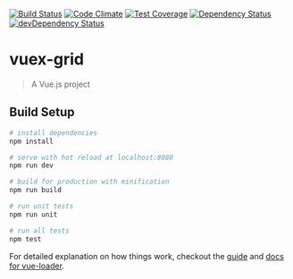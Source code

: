 [![Build Status](https://travis-ci.org/wekilledit/vuex-grid.svg?branch=master)](https://travis-ci.org/wekilledit/vuex-grid)
[![Code Climate](https://codeclimate.com/github/wekilledit/vuex-grid/badges/gpa.svg)](https://codeclimate.com/github/wekilledit/vuex-grid)
[![Test Coverage](https://codeclimate.com/github/wekilledit/vuex-grid/coverage.svg)](https://codeclimate.com/github/wekilledit/vuex-grid/coverage)
[![Dependency Status](https://david-dm.org/wekilledit/vuex-grid.svg)](https://david-dm.org/wekilledit/vuex-grid)
[![devDependency Status](https://david-dm.org/wekilledit/vuex-grid/dev-status.svg)](https://david-dm.org/wekilledit/vuex-grid#info=devDependencies)

# vuex-grid

> A Vue.js project

## Build Setup

``` bash
# install dependencies
npm install

# serve with hot reload at localhost:8080
npm run dev

# build for production with minification
npm run build

# run unit tests
npm run unit

# run all tests
npm test
```

For detailed explanation on how things work, checkout the [guide](http://vuejs-templates.github.io/webpack/) and [docs for vue-loader](http://vuejs.github.io/vue-loader).
